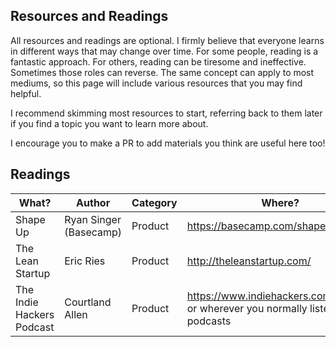 Resources and Readings
---

All resources and readings are optional. I firmly believe that everyone learns in different ways that may change over time.
For some people, reading is a fantastic approach. For others, reading can be tiresome and ineffective. Sometimes those roles can reverse.
The same concept can apply to most mediums, so this page will include various resources that you may find helpful.

I recommend skimming most resources to start, referring back to them later if you find a topic you want to learn more about.

I encourage you to make a PR to add materials you think are useful here too!

## Readings

| What? | Author | Category | Where? | Cost |
| -- | -- | -- | -- | -- |
| Shape Up |  Ryan Singer (Basecamp) | Product | https://basecamp.com/shapeup | Free |
| The Lean Startup | Eric Ries | Product | http://theleanstartup.com/ | $15 - 30 |
| The Indie Hackers Podcast | Courtland Allen | Product | https://www.indiehackers.com/podcast or wherever you normally listen to podcasts | Free |
